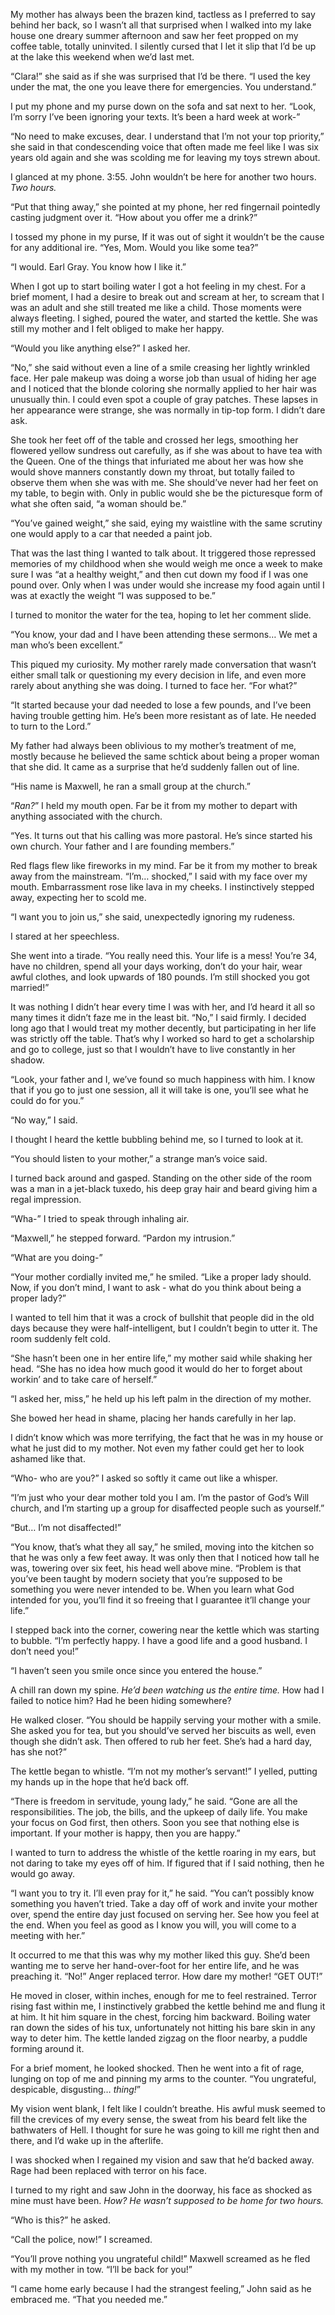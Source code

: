 My mother has always been the brazen kind, tactless as I preferred to say behind her back, so I wasn’t all that surprised when I walked into my lake house one dreary summer afternoon and saw her feet propped on my coffee table, totally uninvited. I silently cursed that I let it slip that I’d be up at the lake this weekend when we’d last met.  

“Clara!” she said as if she was surprised that I’d be there. “I used the key under the mat, the one you leave there for emergencies. You understand.”

I put my phone and my purse down on the sofa and sat next to her. “Look, I’m sorry I’ve been ignoring your texts. It’s been a hard week at work-”

“No need to make excuses, dear. I understand that I’m not your top priority,” she said in that condescending voice that often made me feel like I was six years old again and she was scolding me for leaving my toys strewn about.

I glanced at my phone. 3:55. John wouldn’t be here for another two hours. *Two hours.*

“Put that thing away,” she pointed at my phone, her red fingernail pointedly casting judgment over it. “How about you offer me a drink?”

I tossed my phone in my purse, If it was out of sight it wouldn’t be the cause for any additional ire. “Yes, Mom. Would you like some tea?”

“I would. Earl Gray. You know how I like it.”

When I got up to start boiling water I got a hot feeling in my chest. For a brief moment, I had a desire to break out and scream at her, to scream that I was an adult and she still treated me like a child. Those moments were always fleeting. I sighed, poured the water, and started the kettle. She was still my mother and I felt obliged to make her happy. 

“Would you like anything else?” I asked her. 

“No,” she said without even a line of a smile creasing her lightly wrinkled face. Her pale makeup was doing a worse job than usual of hiding her age and I noticed that the blonde coloring she normally applied to her hair was unusually thin. I could even spot a couple of gray patches. These lapses in her appearance were strange, she was normally in tip-top form. I didn’t dare ask.

She took her feet off of the table and crossed her legs, smoothing her flowered yellow sundress out carefully, as if she was about to have tea with the Queen.  One of the things that infuriated me about her was how she would shove manners constantly down my throat, but totally failed to observe them when she was with me. She should’ve never had her feet on my table, to begin with. Only in public would she be the picturesque form of what she often said, “a woman should be.”

“You’ve gained weight,” she said, eying my waistline with the same scrutiny one would apply to a car that needed a paint job. 

That was the last thing I wanted to talk about. It triggered those repressed memories of my childhood when she would weigh me once a week to make sure I was “at a healthy weight,” and then cut down my food if I was one pound over. Only when I was under would she increase my food again until I was at exactly the weight “I was supposed to be.”

I turned to monitor the water for the tea, hoping to let her comment slide. 

“You know, your dad and I have been attending these sermons… We met a man who’s been excellent.”

This piqued my curiosity. My mother rarely made conversation that wasn’t either small talk or questioning my every decision in life, and even more rarely about anything she was doing. I turned to face her. “For what?”

“It started because your dad needed to lose a few pounds, and I’ve been having trouble getting him. He’s been more resistant as of late. He needed to turn to the Lord.” 

My father had always been oblivious to my mother’s treatment of me, mostly because he believed the same schtick about being a proper woman that she did. It came as a surprise that he’d suddenly fallen out of line. 

“His name is Maxwell, he ran a small group at the church.” 

“*Ran?*” I held my mouth open. Far be it from my mother to depart with anything associated with the church. 

“Yes. It turns out that his calling was more pastoral. He’s since started his own church. Your father and I are founding members.”

Red flags flew like fireworks in my mind. Far be it from my mother to break away from the mainstream. “I’m… shocked,” I said with my face over my mouth. Embarrassment rose like lava in my cheeks. I instinctively stepped away, expecting her to scold me. 

“I want you to join us,” she said, unexpectedly ignoring my rudeness. 

I stared at her speechless. 

She went into a tirade. “You really need this. Your life is a mess! You’re 34, have no children, spend all your days working, don’t do your hair, wear awful clothes, and look upwards of 180 pounds. I’m still shocked you got married!”

It was nothing I didn’t hear every time I was with her, and I’d heard it all so many times it didn’t faze me in the least bit. “No,” I said firmly. I decided long ago that I would treat my mother decently, but participating in her life was strictly off the table. That’s why I worked so hard to get a scholarship and go to college, just so that I wouldn’t have to live constantly in her shadow. 

“Look, your father and I, we’ve found so much happiness with him. I know that if you go to just one session, all it will take is one, you’ll see what he could do for you.”

“No way,” I said. 

I thought I heard the kettle bubbling behind me, so I turned to look at it. 

“You should listen to your mother,” a strange man’s voice said. 

I turned back around and gasped. Standing on the other side of the room was a man in a jet-black tuxedo, his deep gray hair and beard giving him a regal impression. 

“Wha-” I tried to speak through inhaling air. 

“Maxwell,” he stepped forward. “Pardon my intrusion.”

“What are you doing-”

“Your mother cordially invited me,” he smiled. “Like a proper lady should. Now, if you don’t mind, I want to ask - what do you think about being a proper lady?”

I wanted to tell him that it was a crock of bullshit that people did in the old days because they were half-intelligent, but I couldn’t begin to utter it. The room suddenly felt cold. 

“She hasn’t been one in her entire life,” my mother said while shaking her head. “She has no idea how much good it would do her to forget about workin’ and to take care of herself.”

“I asked her, miss,” he held up his left palm in the direction of my mother.  

She bowed her head in shame, placing her hands carefully in her lap.

I didn’t know which was more terrifying, the fact that he was in my house or what he just did to my mother. Not even my father could get her to look ashamed like that. 

“Who- who are you?” I asked so softly it came out like a whisper. 

“I’m just who your dear mother told you I am. I’m the pastor of God’s Will church, and I’m starting up a group for disaffected people such as yourself.”

“But… I’m not disaffected!”

“You know, that’s what they all say,” he smiled, moving into the kitchen so that he was only a few feet away. It was only then that I noticed how tall he was, towering over six feet, his head well above mine. “Problem is that you’ve been taught by modern society that you’re supposed to be something you were never intended to be. When you learn what God intended for you, you’ll find it so freeing that I guarantee it’ll change your life.”

I stepped back into the corner, cowering near the kettle which was starting to bubble. “I’m perfectly happy. I have a good life and a good husband. I don’t need you!”

“I haven’t seen you smile once since you entered the house.” 

A chill ran down my spine. *He’d been watching us the entire time.* How had I failed to notice him? Had he been hiding somewhere? 

He walked closer. “You should be happily serving your mother with a smile. She asked you for tea, but you should’ve served her biscuits as well, even though she didn’t ask. Then offered to rub her feet. She’s had a hard day, has she not?”

The kettle began to whistle. “I’m not my mother’s servant!” I yelled, putting my hands up in the hope that he’d back off.

“There is freedom in servitude, young lady,” he said. “Gone are all the responsibilities. The job, the bills, and the upkeep of daily life. You make your focus on God first, then others. Soon you see that nothing else is important. If your mother is happy, then you are happy.”

I wanted to turn to address the whistle of the kettle roaring in my ears, but not daring to take my eyes off of him. If figured that if I said nothing, then he would go away. 

“I want you to try it. I’ll even pray for it,” he said. “You can’t possibly know something you haven’t tried. Take a day off of work and invite your mother over, spend the entire day just focused on serving her. See how you feel at the end. When you feel as good as I know you will, you will come to a meeting with her.”

It occurred to me that this was why my mother liked this guy. She’d been wanting me to serve her hand-over-foot for her entire life, and he was preaching it. “No!” Anger replaced terror. How dare my mother! “GET OUT!”

He moved in closer, within inches, enough for me to feel restrained. Terror rising fast within me, I instinctively grabbed the kettle behind me and flung it at him. It hit him square in the chest, forcing him backward. Boiling water ran down the sides of his tux, unfortunately not hitting his bare skin in any way to deter him. The kettle landed zigzag on the floor nearby, a puddle forming around it. 

For a brief moment, he looked shocked. Then he went into a fit of rage, lunging on top of me and pinning my arms to the counter. “You ungrateful, despicable, disgusting… *thing!*”

My vision went blank, I felt like I couldn’t breathe. His awful musk seemed to fill the crevices of my every sense, the sweat from his beard felt like the bathwaters of Hell. I thought for sure he was going to kill me right then and there, and I’d wake up in the afterlife. 

I was shocked when I regained my vision and saw that he’d backed away. Rage had been replaced with terror on his face. 

I turned to my right and saw John in the doorway, his face as shocked as mine must have been. *How?* *He wasn’t supposed to be home for two hours.* 

“Who is this?” he asked. 

“Call the police, now!” I screamed. 

“You’ll prove nothing you ungrateful child!” Maxwell screamed as he fled with my mother in tow. “I’ll be back for you!”

“I came home early because I had the strangest feeling,” John said as he embraced me. “That you needed me.”